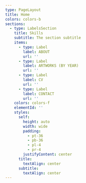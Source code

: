 ```yaml
---
type: PageLayout
title: Home
colors: colors-b
sections:
  - type: LabelsSection
    title: Skills
    subtitle: The section subtitle
    items:
      - type: Label
        label: ABOUT
        url: ''
      - type: Label
        label: ARTWORKS (BY YEAR)
        url: ''
      - type: Label
        label: CV
        url: ''
      - type: Label
        label: CONTACT
        url: ''
    colors: colors-f
    elementId: ''
    styles:
      self:
        height: auto
        width: wide
        padding:
          - pt-36
          - pb-36
          - pl-4
          - pr-4
        justifyContent: center
      title:
        textAlign: center
      subtitle:
        textAlign: center
---
```

